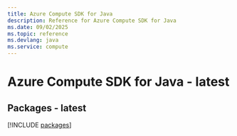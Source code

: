 ```yaml
---
title: Azure Compute SDK for Java
description: Reference for Azure Compute SDK for Java
ms.date: 09/02/2025
ms.topic: reference
ms.devlang: java
ms.service: compute
---
```

# Azure Compute SDK for Java - latest
## Packages - latest
[!INCLUDE [packages](compute-index.md)]